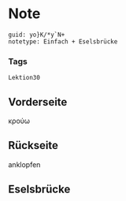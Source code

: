 # Note
```
guid: yo}K/*y`N+
notetype: Einfach + Eselsbrücke
```

### Tags
```
Lektion30
```

## Vorderseite
κρούω

## Rückseite
anklopfen

## Eselsbrücke

